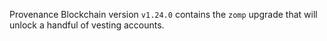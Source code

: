 Provenance Blockchain version `v1.24.0` contains the `zomp` upgrade that will unlock a handful of vesting accounts.

